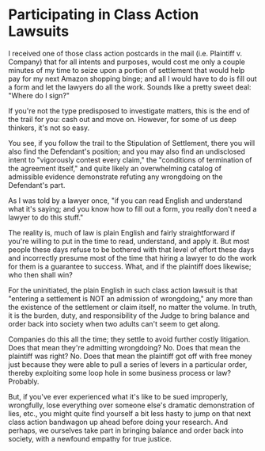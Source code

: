 # Participating in Class Action Lawsuits
I received one of those class action postcards in the mail (i.e. Plaintiff v. Company) that for all intents and purposes, would cost me only a couple minutes of my time to seize upon a portion of settlement that would help pay for my next Amazon shopping binge; and all I would have to do is fill out a form and let the lawyers do all the work. Sounds like a pretty sweet deal: "Where do I sign?"

If you're not the type predisposed to investigate matters, this is the end of the trail for you: cash out and move on. However, for some of us deep thinkers, it's not so easy.

You see, if you follow the trail to the Stipulation of Settlement, there you will also find the Defendant's position; and you may also find an undisclosed intent to "vigorously contest every claim," the "conditions of termination of the agreement itself," and quite likely an overwhelming catalog of admissible evidence demonstrate refuting any wrongdoing on the Defendant's part.

As I was told by a lawyer once, "if you can read English and understand what it's saying; and you know how to fill out a form, you really don't need a lawyer to do this stuff."

The reality is, much of law is plain English and fairly straightforward if you're willing to put in the time to read, understand, and apply it. But most people these days refuse to be bothered with that level of effort these days and incorrectly presume most of the time that hiring a lawyer to do the work for them is a guarantee to success. What, and if the plaintiff does likewise; who then shall win?

For the uninitiated, the plain English in such class action lawsuit is that "entering a settlement is NOT an admission of wrongdoing," any more than the existence of the settlement or claim itself, no matter the volume. In truth, it is the burden, duty, and responsibility of the Judge to bring balance and order back into society when two adults can't seem to get along.

Companies do this all the time; they settle to avoid further costly litigation. Does that mean they're admitting wrongdoing? No. Does that mean the plaintiff was right? No. Does that mean the plaintiff got off with free money just because they were able to pull a series of levers in a particular order, thereby exploiting some loop hole in some business process or law? Probably.

But, if you've ever experienced what it's like to be sued improperly, wrongfully, lose everything over someone else's dramatic demonstration of lies, etc., you might quite find yourself a bit less hasty to jump on that next class action bandwagon up ahead before doing your research. And perhaps, we ourselves take part in bringing balance and order back into society, with a newfound empathy for true justice.
